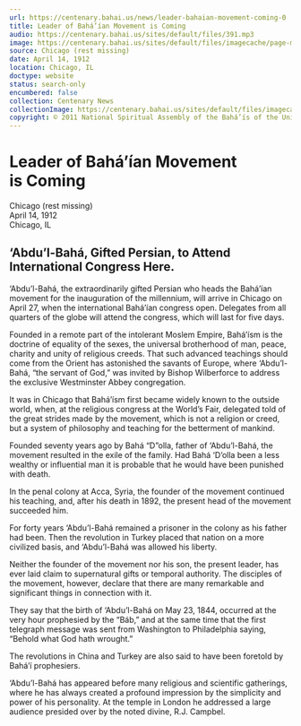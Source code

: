 ```yaml
---
url: https://centenary.bahai.us/news/leader-bahaian-movement-coming-0
title: Leader of Bahá’ían Movement is Coming
audio: https://centenary.bahai.us/sites/default/files/391.mp3
image: https://centenary.bahai.us/sites/default/files/imagecache/page-main-image/images/press_clippings/04-14-1912%20Chicago%20%28rest%20mssing%29%20Ldr%20of%20Bahaian%20Movement%20Coming.png
source: Chicago (rest missing)
date: April 14, 1912
location: Chicago, IL
doctype: website
status: search-only
encumbered: false
collection: Centenary News
collectionImage: https://centenary.bahai.us/sites/default/files/imagecache/theme-image/main_image/abdulbaha-overview-small_0.jpg
copyright: © 2011 National Spiritual Assembly of the Bahá’ís of the United States
---
```



# Leader of Bahá’ían Movement is Coming

Chicago (rest missing)  
April 14, 1912  
Chicago, IL  



‘Abdu’l-Bahá, Gifted Persian, to Attend International Congress Here.
--------------------------------------------------------------------

‘Abdu’l-Bahá, the extraordinarily gifted Persian who heads the Bahá’ían movement for the inauguration of the millennium, will arrive in Chicago on April 27, when the international Bahá’ían congress open. Delegates from all quarters of the globe will attend the congress, which will last for five days.

Founded in a remote part of the intolerant Moslem Empire, Bahá’ísm is the doctrine of equality of the sexes, the universal brotherhood of man, peace, charity and unity of religious creeds. That such advanced teachings should come from the Orient has astonished the savants of Europe, where ‘Abdu’l-Bahá, “the servant of God,” was invited by Bishop Wilberforce to address the exclusive Westminster Abbey congregation.

It was in Chicago that Bahá’ísm first became widely known to the outside world, when, at the religious congress at the World’s Fair, delegated told of the great strides made by the movement, which is not a religion or creed, but a system of philosophy and teaching for the betterment of mankind.

Founded seventy years ago by Bahá “D”olla, father of ‘Abdu’l-Bahá, the movement resulted in the exile of the family. Had Bahá ‘D’olla been a less wealthy or influential man it is probable that he would have been punished with death.

In the penal colony at Acca, Syria, the founder of the movement continued his teaching, and, after his death in 1892, the present head of the movement succeeded him.

For forty years ‘Abdu’l-Bahá remained a prisoner in the colony as his father had been. Then the revolution in Turkey placed that nation on a more civilized basis, and ‘Abdu’l-Bahá was allowed his liberty.

Neither the founder of the movement nor his son, the present leader, has ever laid claim to supernatural gifts or temporal authority. The disciples of the movement, however, declare that there are many remarkable and significant things in connection with it.

They say that the birth of ‘Abdu’l-Bahá on May 23, 1844, occurred at the very hour prophesied by the “Báb,” and at the same time that the first telegraph message was sent from Washington to Philadelphia saying, “Behold what God hath wrought.”

The revolutions in China and Turkey are also said to have been foretold by Bahá’í prophesiers.

‘Abdu’l-Bahá has appeared before many religious and scientific gatherings, where he has always created a profound impression by the simplicity and power of his personality. At the temple in London he addressed a large audience presided over by the noted divine, R.J. Campbel.